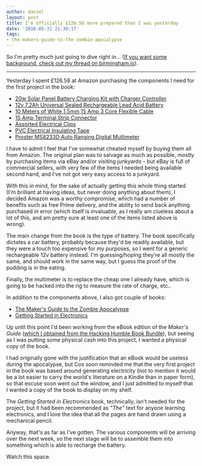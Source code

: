 ```yaml
---
author: daniel
layout: post
title: I'm officially £126.58 more prepared than I was yesterday
date: '2016-05-31 21:30:17'
tags:
- the-makers-guide-to-the-zombie-apocalypse
---
```


So I'm pretty much just going to dive right in... ([If you want some background, check out my thread on birmingham.io](https://talk.birmingham.io/t/what-im-doing-to-prepare-for-the-zombie-apocalypse/2568)).

-----------------

Yesterday I spent £126.58 at Amazon purchasing the components I need for the first project in the book:

- [20w Solar Panel Battery Charging Kit with Charger Controller](http://amzn.to/24ikEtF)
- [12v 7.2Ah Universal Sealed Rechargeable Lead Acid Battery](http://amzn.to/24ikTEO)
- [10 Meters of White 1.5mm 15 Amp 3 Core Flexible Cable](http://amzn.to/1TWXK9D)
- [15 Amp Terminal Strip Connector](http://amzn.to/1TWY8F3)
- [Assorted Electrical Clips](http://amzn.to/24ikUsm)
- [PVC Electrical Insulating Tape](http://amzn.to/1TWYFXv)
- [Proster MS8233D Auto Ranging Digital Multimeter](http://amzn.to/1TWYWty)

I have to admit I feel that I've somewhat cheated myself by buying them all from Amazon. The original plan was to salvage as much as possible, mostly by purchasing items via eBay and/or visiting junkyards - but eBay is full of commercial sellers, with very few of the items I needed being available second hand, and I've not got very easy access to a junkyard.

With this in mind, for the sake of actually getting this whole thing started (I'm brilliant at having ideas, but never doing anything about them), I decided Amazon was a worthy compromise, which had a number of benefits such as free Prime delivery, and the ability to send back anything purchased in error (which itself is invaluable, as I really am clueless about a lot of this, and am pretty sure at least one of the items listed above is wrong).

The main change from the book is the type of battery. The book specifically dictates a car battery, probably because they'd be readily available, but they were a touch too expensive for my purposes, so I went for a generic rechargeable 12v battery instead. I'm guessing/hoping they're all mostly the same, and should work in the same way, but I guess the proof of the pudding is in the eating.

Finally, the multimeter is to replace the cheap one I already have, which is going to be hacked into the rig to measure the rate of charge, etc..

In addition to the components above, I also got couple of books:

- [The Maker's Guide to the Zombie Apocalypse](http://amzn.to/1TWXOpT)
- [Getting Started in Electronics](http://amzn.to/24ikDFP)

Up until this point I'd been working from the eBook edition of the _Maker's Guide_ ([which I obtained from the Hacking Humble Book Bundle](https://talk.birmingham.io/t/humble-book-bundle-hacking-pay-what-you-want/2555)), but seeing as I was putting some physical cash into this project, I wanted a physical copy of the book.

I had originally gone with the justification that an eBook would be useless during the apocalypse, but Cos soon reminded me that the very first project in the book was based around generating electricity (not to mention it would be a lot easier to carry the world's literature on a Kindle than in paper form), so that excuse soon went out the window, and I just admitted to myself that I wanted a copy of the book to display on my shelf.

The _Getting Started in Electronics_ book, technically, isn't needed for the project, but it had been recommended as _"The"_ text for anyone learning electronics, and I love the idea that all the pages are hand drawn using a mechanical pencil.

Anyway, that's as far as I've gotten. The various components will be arriving over the next week, so the next stage will be to assemble them into something which is able to recharge the battery.

Watch this space.
